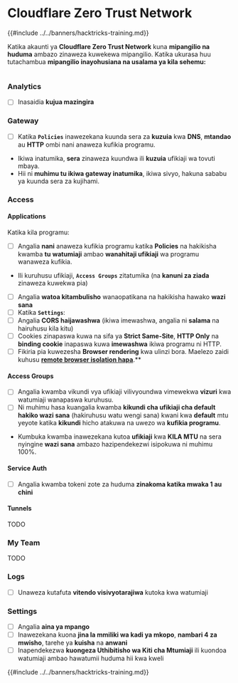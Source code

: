 # Cloudflare Zero Trust Network

{{#include ../../banners/hacktricks-training.md}}

Katika akaunti ya **Cloudflare Zero Trust Network** kuna **mipangilio na huduma** ambazo zinaweza kuwekewa mipangilio. Katika ukurasa huu tutachambua **mipangilio inayohusiana na usalama ya kila sehemu:**

<figure><img src="../../images/image (206).png" alt=""><figcaption></figcaption></figure>

### Analytics

- [ ] Inasaidia **kujua mazingira**

### **Gateway**

- [ ] Katika **`Policies`** inawezekana kuunda sera za **kuzuia** kwa **DNS**, **mtandao** au **HTTP** ombi nani anaweza kufikia programu.
- Ikiwa inatumika, **sera** zinaweza kuundwa ili **kuzuia** ufikiaji wa tovuti mbaya.
- Hii ni **muhimu tu ikiwa gateway inatumika**, ikiwa sivyo, hakuna sababu ya kuunda sera za kujihami.

### Access

#### Applications

Katika kila programu:

- [ ] Angalia **nani** anaweza kufikia programu katika **Policies** na hakikisha kwamba **tu** **watumiaji** ambao **wanahitaji ufikiaji** wa programu wanaweza kufikia.
- Ili kuruhusu ufikiaji, **`Access Groups`** zitatumika (na **kanuni za ziada** zinaweza kuwekwa pia)
- [ ] Angalia **watoa kitambulisho** wanaopatikana na hakikisha hawako **wazi sana**
- [ ] Katika **`Settings`**:
- [ ] Angalia **CORS haijawashwa** (ikiwa imewashwa, angalia ni **salama** na hairuhusu kila kitu)
- [ ] Cookies zinapaswa kuwa na sifa ya **Strict Same-Site**, **HTTP Only** na **binding cookie** inapaswa kuwa **imewashwa** ikiwa programu ni HTTP.
- [ ] Fikiria pia kuwezesha **Browser rendering** kwa ulinzi bora. Maelezo zaidi kuhusu **[**remote browser isolation hapa**](https://blog.cloudflare.com/cloudflare-and-remote-browser-isolation/)**.**

#### **Access Groups**

- [ ] Angalia kwamba vikundi vya ufikiaji vilivyoundwa vimewekwa **vizuri** kwa watumiaji wanapaswa kuruhusu.
- [ ] Ni muhimu hasa kuangalia kwamba **kikundi cha ufikiaji cha default hakiko wazi sana** (hakiruhusu watu wengi sana) kwani kwa **default** mtu yeyote katika **kikundi** hicho atakuwa na uwezo wa **kufikia programu**.
- Kumbuka kwamba inawezekana kutoa **ufikiaji** kwa **KILA MTU** na sera nyingine **wazi sana** ambazo hazipendekezwi isipokuwa ni muhimu 100%.

#### Service Auth

- [ ] Angalia kwamba tokeni zote za huduma **zinakoma katika mwaka 1 au chini**

#### Tunnels

TODO

### My Team

TODO

### Logs

- [ ] Unaweza kutafuta **vitendo visivyotarajiwa** kutoka kwa watumiaji

### Settings

- [ ] Angalia **aina ya mpango**
- [ ] Inawezekana kuona **jina la mmiliki wa kadi ya mkopo**, **nambari 4 za mwisho**, tarehe ya **kuisha** na **anwani**
- [ ] Inapendekezwa **kuongeza Uthibitisho wa Kiti cha Mtumiaji** ili kuondoa watumiaji ambao hawatumii huduma hii kwa kweli

{{#include ../../banners/hacktricks-training.md}}
